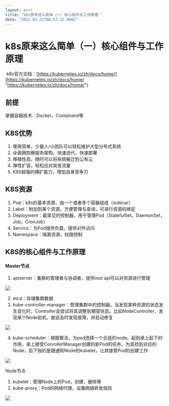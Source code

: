 ```yaml
---
layout: post
title: "k8s原来这么简单（一）核心组件与工作原理 "
date: "2022-03-21T08:53:32.908Z"
---
```

k8s原来这么简单（一）核心组件与工作原理
=====================

 k8s官方文档：[https://kubernetes.io/zh/docs/home/](https://kubernetes.io/zh/docs/home/ "https://kubernetes.io/zh/docs/home/")

前提
--

掌握容器技术：Docker，Containerd等

K8S优势
-----

1.  使用简单，少量人/小团队可以轻松维护大型分布式系统
2.  全面拥抱微服务架构，快速迭代，快速部署
3.  移植性高，随时可以将系统搬迁到公有云
4.  弹性扩容，轻松应对突发流量
5.  K8S超强的横扩能力，增加自身竞争力

K8S资源
-----

1.  Pod：k8s的基本资源，由一个或者多个容器组成（sidecar）
2.  Label：附加到某个资源，方便管理与查询，可进行资源的绑定
3.  Deployment：最常见的控制器，用于管理Pod（StatefulSet，DaemonSet，Job，CronJob）
4.  Service：为Pod提供负载，提供对外访问
5.  Namespace：隔离资源，权限控制

K8S的核心组件与工作原理
-------------

#### Master节点

1.  apiserver：集群的管理者与协调者，提供rest api可以对资源进行管理

![](https://s5p62nt4kn.feishu.cn/space/api/box/stream/download/asynccode/?code=ZDUzOWUyMTBkNDE1NzZlMDZmYjMwNTNmNzIxOGRiZWRfMWE1NDFvdmNGUU5hcUFYeXhIakNQTTBrd2c5UEhGMkJfVG9rZW46Ym94Y252eGdNdGJWMmNKZTBDdnRDeEZ2QTNiXzE2NDc4NTA0MDM6MTY0Nzg1NDAwM19WNA)

2.  etcd：存储集群数据
3.  kube-controller-manager：管理集群中的控制器。当发现某种资源的状态发生变化时，Controller会尝试将其调整到期望状态。比如NodeController，发现某个Node宕机，就会及时发现故障，并启动修复

![](https://s5p62nt4kn.feishu.cn/space/api/box/stream/download/asynccode/?code=MTgxODQ5NDQ3MDQ2MDMyNjUzOTI2ZWVmYmI2MzgwMDFfNWlKQjBBdFkySWMwT1AwVHNwVjNlQzN0TTNUOVRqSjlfVG9rZW46Ym94Y25oQXZOMFhlWFdPQnVQMkY4ZEJMcVliXzE2NDc4NTA0MDM6MTY0Nzg1NDAwM19WNA)

4.  kube-scheduler：根据算法，为pod选择一个合适的node。起到承上起下的作用，承上接受ConrollerManager创建的新Pod的任务，为其找到对应的Node，启下指的是跟通知Node的kubelet，让其接管Pod的创建工作

![](https://s5p62nt4kn.feishu.cn/space/api/box/stream/download/asynccode/?code=YjVmNjY5MTRjOWJkODYwMmM2ZjlhMTg2MmJjMmIzN2ZfM2IwYXpXRWlxdzJEY3YzRXJmREUxTERGT2RtOGxHd2hfVG9rZW46Ym94Y25XR1FEQ0RUWXBZa3JEa2dBOWNSQ2hkXzE2NDc4NTA0MDM6MTY0Nzg1NDAwM19WNA)

Node节点

1.  kubelet：管理Node上的Pod，创建，删除等
2.  kube-proxy：Pod的网络代理，设置网络转发规则

![](https://s5p62nt4kn.feishu.cn/space/api/box/stream/download/asynccode/?code=Y2UxMzE3ZDY5NGUxZTAyMDAxMTNlYmY5MGRjZmNiZDJfS0xCTkhPalVJWElJc1A3ZnJyNTk0RWE4d3ROME85WlhfVG9rZW46Ym94Y25pczhJSHlSekRWUm9Qd2VnREZtenVnXzE2NDc4NTA0MDM6MTY0Nzg1NDAwM19WNA)